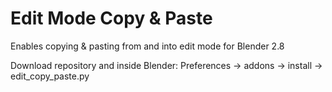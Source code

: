 # Edit Mode Copy & Paste
Enables copying &amp; pasting from and into edit mode for Blender 2.8

Download repository and inside Blender: Preferences -> addons -> install -> edit_copy_paste.py
